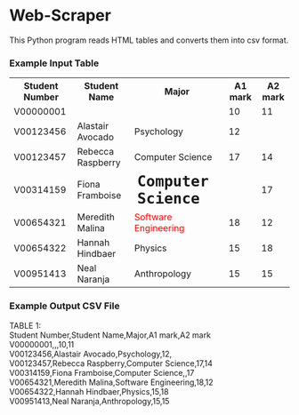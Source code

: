 # Web-Scraper
This Python program reads HTML tables and converts them into csv format.

### Example Input Table
<table><tr>
<th>Student Number</th><th>Student Name</th><th>Major</th>
<th>A1 mark</th><th>A2 mark</th></tr  >
<tr><td>V00000001</td><td></td><td></td><td>10</td>
<td>11</td>
</tr>
<tr><td>V00123456</td><td>Alastair Avocado</td>
<td>Psychology</td><td>12</td><td></td></tr>
<tr  >
<td>V00123457</td >
<td>Rebecca Raspberry
</td><td>Computer Science</td><td>17</td><td>14</td></tr>
<tr><td>V00314159</td><td>Fiona Framboise</td>
<td style="font-family: monospace; font-size: 20pt; font-weight: bold;">
Computer Science
</td>
<td>   </td><td>17</td></tr>
<tr><td>V00654321</td><td>Meredith Malina</td>
   <td style="color: red;">Software Engineering</td><td>18</td><td>12</td></tr>
<tr><td>V00654322</td><td>Hannah Hindbaer</td><td>Physics</td><td>15</td><td>18</td></tr>
<tr><td>V00951413</td><td>Neal Naranja</td><td>Anthropology</td><td>15</td><td>15</td></tr>
</table>

### Example Output CSV File
TABLE 1:</br>
Student Number,Student Name,Major,A1 mark,A2 mark</br>
V00000001,,,10,11</br>
V00123456,Alastair Avocado,Psychology,12,</br>
V00123457,Rebecca Raspberry,Computer Science,17,14</br>
V00314159,Fiona Framboise,Computer Science,,17</br>
V00654321,Meredith Malina,Software Engineering,18,12</br>
V00654322,Hannah Hindbaer,Physics,15,18</br>
V00951413,Neal Naranja,Anthropology,15,15</br>




